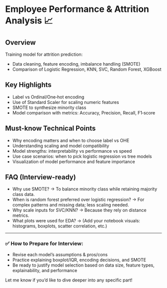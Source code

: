 # Employee Performance & Attrition Analysis 📈

## Overview
Training model for attrition prediction:
- Data cleaning, feature encoding, imbalance handling (SMOTE)
- Comparison of Logistic Regression, KNN, SVC, Random Forest, XGBoost

## Key Highlights
- Label vs Ordinal/One‑hot encoding
- Use of Standard Scaler for scaling numeric features
- SMOTE to synthesize minority class
- Model comparison with metrics: Accuracy, Precision, Recall, F1‑score

## Must-know Technical Points
- Why encoding matters and when to choose label vs OHE
- Understanding scaling and model compatibility
- Model strengths: interpretability vs performance vs speed
- Use case scenarios: when to pick logistic regression vs tree models
- Visualization of model performance and feature importance

## FAQ (Interview-ready)
- Why use SMOTE? → To balance minority class while retaining majority class data.
- When is random forest preferred over logistic regression? → For complex patterns and missing data; less scaling needed.
- Why scale inputs for SVC/KNN? → Because they rely on distance metrics.
- What plots were used for EDA? → (Add your notebook visuals: histograms, boxplots, scatter correlation, etc.)

---

### ✅ How to Prepare for Interview:
- Revise each model’s assumptions & pros/cons
- Practice explaining boxplot/IQR, encoding decisions, and SMOTE
- Be ready to justify model selection based on data size, feature types, explainability, and performance

Let me know if you’d like to dive deeper into any specific part!
